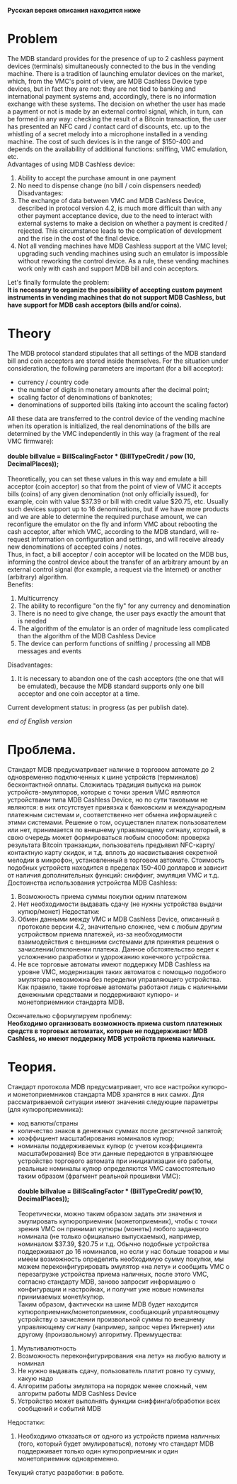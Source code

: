 ﻿**Русская версия описания находится ниже**

# Problem
The MDB standard provides for the presence of up to 2 cashless payment devices (terminals) simultaneously connected to the bus in the vending machine. There is a tradition of launching emulator devices on the market, which, from the VMC's point of view, are MDB Cashless Device type devices, but in fact they are not: they are not tied to banking and international payment systems and, accordingly, there is no information exchange with these systems. The decision on whether the user has made a payment or not is made by an external control signal, which, in turn, can be formed in any way: checking the result of a Bitcoin transaction, the user has presented an NFC card / contact card of discounts, etc. up to the whistling of a secret melody into a microphone installed in a vending machine. The cost of such devices is in the range of $150-400 and depends on the availability of additional functions: sniffing, VMC emulation, etc.<br/>
Advantages of using MDB Cashless device:
1. Ability to accept the purchase amount in one payment
2. No need to dispense change (no bill / coin dispensers needed)
Disadvantages:
1. The exchange of data between VMC and MDB Cashless Device, described in protocol version 4.2, is much more difficult than with any other payment acceptance device, due to the need to interact with external systems to make a decision on whether a payment is credited / rejected. This circumstance leads to the complication of development and the rise in the cost of the final device.
2. Not all vending machines have MDB Cashless support at the VMC level; upgrading such vending machines using such an emulator is impossible without reworking the control device. As a rule, these vending machines work only with cash and support MDB bill and coin acceptors.

Let's finally formulate the problem:<br/>
**It is necessary to organize the possibility of accepting custom payment instruments in vending machines that do not support MDB Cashless, but have support for MDB cash acceptors (bills and/or coins).**

# Theory
The MDB protocol standard stipulates that all settings of the MDB standard bill and coin acceptors are stored inside themselves. For the situation under consideration, the following parameters are important (for a bill acceptor):
- currency / country code
- the number of digits in monetary amounts after the decimal point;
- scaling factor of denominations of banknotes;
- denominations of supported bills (taking into account the scaling factor)

All these data are transferred to the control device of the vending machine when its operation is initialized, the real denominations of the bills are determined by the VMC independently in this way (a fragment of the real VMC firmware):<br/><br/>
**double billvalue = BillScalingFactor * (BillTypeCredit / pow (10, DecimalPlaces));<br/><br/>**
Theoretically, you can set these values ​​in this way and emulate a bill acceptor (coin acceptor) so that from the point of view of VMC it accepts bills (coins) of any given denomination (not only officially issued), for example, coin with value $37.39 or bill with credit value $20.75, etc. Usually such devices support up to 16 denominations, but if we have more products and we are able to determine the required purchase amount, we can reconfigure the emulator on the fly and inform VMC about rebooting the cash acceptor, after which VMC, according to the MDB standard, will re-request information on configuration and settings, and will receive already new denominations of accepted coins / notes.<br/>
Thus, in fact, a bill acceptor / coin acceptor will be located on the MDB bus, informing the control device about the transfer of an arbitrary amount by an external control signal (for example, a request via the Internet) or another (arbitrary) algorithm.<br/>
Benefits:
1. Multicurrency
2. The ability to reconfigure "on the fly" for any currency and denomination
3. There is no need to give change, the user pays exactly the amount that is needed
4. The algorithm of the emulator is an order of magnitude less complicated than the algorithm of the MDB Cashless Device
5. The device can perform functions of sniffing / processing all MDB messages and events

Disadvantages:
1. It is necessary to abandon one of the cash acceptors (the one that will be emulated), because the MDB standard supports only one bill acceptor and one coin acceptor at a time.


Current development status: in progress (as per publish date).

*end of English version*

# Проблема.
Стандарт MDB предусматривает наличие в торговом автомате до 2 одновременно подключенных к шине устройств (терминалов) бесконтактной оплаты. Сложилась традиция выпуска на рынок устройств-эмуляторов, которые с точки зрения VMC являются устройствами типа MDB Cashless Device, но по сути таковыми не являются: в них отсутствует привязка к банковским и международным платежным системам и, соответственно нет обмена информацией с этими системами. Решение о том, осуществлен платеж пользователем или нет, принимается по внешнему управляющему сигналу, который, в свою очередь может формироваться любым способом: проверка результата Bitcoin транзакции, пользователь предъявил NFC-карту/контактную карту скидок, и т.д. вплоть до насвистывания секретной мелодии в микрофон, установленный в торговом автомате. Стоимость подобных устройств находится в пределах 150-400 долларов и зависит от наличия дополнительных функций: сниффинг, эмуляция VMC и т.д.<br/>
Достоинства использования устройства MDB Cashless:
1.	Возможность приема суммы покупки одним платежом
2.	Нет необходимости выдавать сдачу (не нужны устройства выдачи купюр/монет)
Недостатки:
1.	Обмен данными между VMC и MDB Cashless Device, описанный в протоколе версии 4.2, значительно сложнее, чем с любым другим устройством приема платежей, из-за необходимости взаимодействия с внешними системами для принятия решения о зачислении/отклонении платежа. Данное обстоятельство ведет к усложнению разработки и удорожанию конечного устройства.
2.	Не все торговые автоматы имеют поддержку MDB Cashless на уровне VMC, модернизация таких автоматов с помощью подобного эмулятора невозможна без переделки управляющего устройства. Как правило, такие торговые автоматы работают лишь с наличными денежными средствами и поддерживают купюро- и монетоприемники стандарта MDB.

Окончательно сформулируем проблему:<br/>
**Необходимо организовать возможность приема custom платежных средств в торговых автоматах, которые не поддерживают MDB Cashless, но имеют поддержку MDB устройств приема наличных.**

# Теория.
Стандарт протокола MDB предусматривает, что все настройки купюро- и монетоприемников стандарта MDB хранятся в них самих. Для рассматриваемой ситуации имеют значения следующие параметры (для купюроприемника):
- код валюты/страны
- количество знаков в денежных суммах после десятичной запятой;
- коэффициент масштабирования номиналов купюр;
- номиналы поддерживаемых купюр (с учетом коэффициента масштабирования)
Все эти данные передаются в управляющее устройство торгового автомата при инициализации его работы, реальные номиналы купюр определяются VMC самостоятельно таким образом (фрагмент реальной прошивки VMC):<br/><br/>
**double billvalue = BillScalingFactor * (BillTypeCredit/ pow(10, DecimalPlaces));<br/><br/>**
Теоретически, можно таким образом задать эти значения и эмулировать купюроприемник (монетоприемник), чтобы с точки зрения VMC он принимал купюры (монеты) любого заданного номинала (не только официально выпускаемых), например, номиналом $37.39, $20.75 и т.д. Обычно подобные устройства поддерживают до 16 номиналов, но если у нас больше товаров и мы имеем возможность определить необходимую сумму покупки, мы можем переконфигурировать эмулятор «на лету» и сообщить VMC о перезагрузке устройства приема наличных, после этого VMC, согласно стандарту MDB, заново запросит информацию о конфигурации и настройках, и получит уже новые номиналы принимаемых монет/купюр.<br/>
Таким образом, фактически на шине MDB будет находится купюроприемник/монетоприемник, сообщающий управляющему устройству о зачислении произвольной суммы по внешнему управляющему сигналу (например, запрос через Интернет) или другому (произвольному) алгоритму.
Преимущества:
1.	Мультивалютность
2.	Возможность переконфигурирования «на лету» на любую валюту и номинал
3.	Не нужно выдавать сдачу, пользователь платит ровно ту сумму, какую надо
4.	Алгоритм работы эмулятора на порядок менее сложный, чем алгоритм работы MDB Cashless Device
5.	Устройство может выполнять функции сниффинга/обработки всех сообщений и событий MDB

Недостатки:
1.	Необходимо отказаться от одного из устройств приема наличных (того, который будет эмулироваться), потому что стандарт MDB поддерживает только один купюроприемник и один монетоприемник одновременно.

Текущий статус разработки: в работе.
